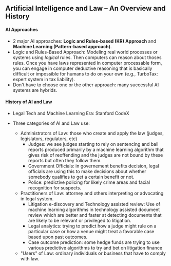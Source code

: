 ## Artificial Intelligence and Law – An Overview and History

#### AI Approaches
- 2 major AI approaches: **Logic and Rules-based (KR) Approach** and **Machine Learning (Pattern-based approach)**.
- Logic and Rules-Based Approach: Modeling real world processes or systems using *logical* rules. Then computers can reason about thoses rules. Once you have laws represented in computer processable form, you can engage in computer deductive reasoning that is basically difficult or impossible for humans to do on your own (e.g., TurboTax: expert system in tax liability).
- Don't have to choose one or the other approach: many successful AI systems are hybrids.


#### History of AI and Law
- Legal Tech and Machine Learning Era: Stanford CodeX

- Three categories of AI and Law use:
  - Administrators of Law: those who create and apply the law (judges, legislators, regulators, etc)
    - Judges: we see judges starting to rely on sentencing and bail reports produced primarily by a machine learning algorithm that gives risk of reoffending and the judges are not bound by these reports but often they follow them.
    - Government Officials: in governement benefits decision, legal officials are using this to make decisions about whether somebody qualifies to get a certain benefit or not.
    - Police: predictive policing for likely crime areas and facial recognition for suspects.
  - Practitioners of Law: attorney and others interpreting or advocating in legal system.
    - Litigation e-discovery and Technology assisted review: Use of machine learning algorithms in technology assisted document review which are better and faster at detecting documents that are likely to be relevant or privileged to litigation.
    - Legal analytics: trying to predict how a judge might rule on a particular case or how a venue might  treat a favorable case based upon past outcomes.
    - Case outcome prediction: some hedge funds are trying to use various predictive algorithms to try and bet on litigation finance
  - "Users" of Law: ordinary individuals or business that have to comply with law.
